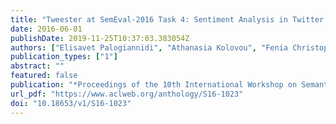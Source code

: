 ```yaml
---
title: "Tweester at SemEval-2016 Task 4: Sentiment Analysis in Twitter Using Semantic-Affective Model Adaptation"
date: 2016-06-01
publishDate: 2019-11-25T10:37:03.383054Z
authors: ["Elisavet Palogiannidi", "Athanasia Kolovou", "Fenia Christopoulou", "Filippos Kokkinos", "Elias Iosif", "Nikolaos Malandrakis", "Haris Papageorgiou", "Shrikanth Narayanan", "Alexandros Potamianos"]
publication_types: ["1"]
abstract: ""
featured: false
publication: "*Proceedings of the 10th International Workshop on Semantic Evaluation (SemEval-2016)*"
url_pdf: "https://www.aclweb.org/anthology/S16-1023"
doi: "10.18653/v1/S16-1023"
---
```


